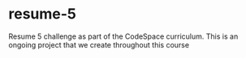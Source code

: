 # resume-5
Resume 5 challenge as part of the CodeSpace curriculum. This is an ongoing project that we create throughout this course 
